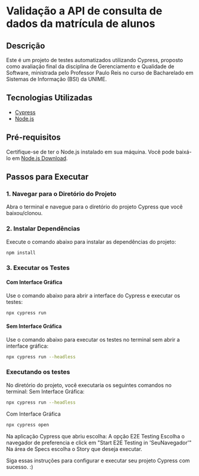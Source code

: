# Validação a API de consulta de dados da matrícula de alunos

## Descrição
Este é um projeto de testes automatizados utilizando Cypress, proposto como avaliação final da disciplina de Gerenciamento e Qualidade de Software, ministrada pelo Professor Paulo Reis no curso de Bacharelado em Sistemas de Informação (BSI) da UNIME.

## Tecnologias Utilizadas
- [Cypress](https://www.cypress.io/)
- [Node.js](https://nodejs.org/)

## Pré-requisitos
Certifique-se de ter o Node.js instalado em sua máquina. Você pode baixá-lo em [Node.js Download](https://nodejs.org/en/download/package-manager).

## Passos para Executar

### 1. Navegar para o Diretório do Projeto
Abra o terminal e navegue para o diretório do projeto Cypress que você baixou/clonou.

### 2. Instalar Dependências
Execute o comando abaixo para instalar as dependências do projeto:
```bash
npm install
```

### 3. Executar os Testes
#### Com Interface Gráfica
Use o comando abaixo para abrir a interface do Cypress e executar os testes:
```bash
npx cypress run
```

#### Sem Interface Gráfica
Use o comando abaixo para executar os testes no terminal sem abrir a interface gráfica:
```bash
npx cypress run --headless
```

### Executando os testes
No diretório do projeto, você executaria os seguintes comandos no terminal:
Sem Interface Gráfica:
```bash
npx cypress run --headless
```

Com Interface Gráfica
```bash
npx cypress open
```
Na aplicação Cypress que abriu escolha:
A opção E2E Testing
Escolha o navegador de preferencia e click em "Start E2E Testing in 'SeuNavegador'"
Na área de Specs escolha o Story que deseja executar.

Siga essas instruções para configurar e executar seu projeto Cypress com sucesso. :)

